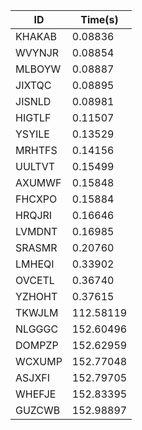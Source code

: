 |ID|Time(s)|
|-|-|
|KHAKAB|0.08836|
|WVYNJR|0.08854|
|MLBOYW|0.08887|
|JIXTQC|0.08895|
|JISNLD|0.08981|
|HIGTLF|0.11507|
|YSYILE|0.13529|
|MRHTFS|0.14156|
|UULTVT|0.15499|
|AXUMWF|0.15848|
|FHCXPO|0.15884|
|HRQJRI|0.16646|
|LVMDNT|0.16985|
|SRASMR|0.20760|
|LMHEQI|0.33902|
|OVCETL|0.36740|
|YZHOHT|0.37615|
|TKWJLM|112.58119|
|NLGGGC|152.60496|
|DOMPZP|152.62959|
|WCXUMP|152.77048|
|ASJXFI|152.79705|
|WHEFJE|152.83395|
|GUZCWB|152.98897|
